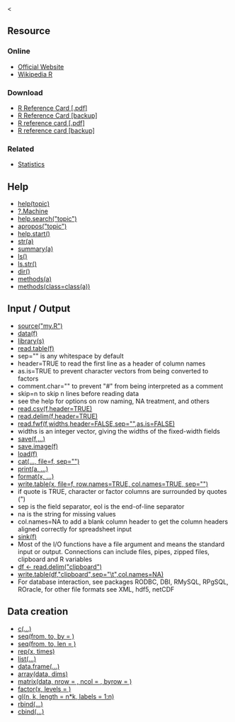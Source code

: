 &lt;

Resource
--------

### Online

-   [Official Website](http://www.r-project.org/)
-   [Wikipedia R](http://en.wikipedia.org/wiki/R_(programming_language))

### Download

-   [R Reference Card \[.pdf\]](http://cran.r-project.org/doc/contrib/Short-refcard.pdf)
-   [R Reference Card \[backup\]](static/cs/R-Short-refcard.pdf)
-   [R reference card \[.pdf\]](http://cran.r-project.org/doc/contrib/refcard.pdf)
-   [R reference card \[backup\]](static/cs/R-refcard.pdf)

### Related

-   [Statistics](statistics.html "Statistics Cheat Sheet")

Help
----

-   [help(topic)](http://stat.ethz.ch/R-manual/R-patched/library/utils/html/help.html "documentation on topic")
-   [?.Machine](http://stat.ethz.ch/R-manual/R-patched/library/base/html/zMachine.html "help about maximum values on your machine")
-   [help.search("topic")](http://stat.ethz.ch/R-manual/R-patched/library/utils/html/help.search.html "search the help system")
-   [apropos("topic")](http://stat.ethz.ch/R-manual/R-patched/library/utils/html/apropos.html "the names of all objects in the search list matching the regular expression 'topic'")
-   [help.start()](http://stat.ethz.ch/R-manual/R-patched/library/utils/html/help.start.html "start the HTML version of help")
-   [str(a)](http://stat.ethz.ch/R-manual/R-patched/library/utils/html/str.html "display the internal structure of an R object")
-   [summary(a)](http://stat.ethz.ch/R-manual/R-patched/library/base/html/summary.html "gives a 'summary' of a, usually a statistical summary but it is generic meaning it has different operations for different classes of a")
-   [ls()](http://stat.ethz.ch/R-manual/R-patched/library/base/html/ls.html "show objects in the search path; specify pat='pat' to search on a pattern")
-   [ls.str()](http://stat.ethz.ch/R-manual/R-patched/library/utils/html/ls_str.html "str() for each variable in the search path")
-   [dir()](http://stat.ethz.ch/R-manual/R-patched/library/base/html/list.files.html "show files in the current directory")
-   [methods(a)](http://stat.ethz.ch/R-manual/R-patched/library/methods/html/Methods.html "shows S3 methods of a")
-   [methods(class=class(a))](http://stat.ethz.ch/R-manual/R-patched/library/methods/html/Classes.html "lists all the methods to handle objects of class a")

Input / Output
--------------

-   [source("my.R")](http://stat.ethz.ch/R-manual/R-patched/library/base/html/source.html "includes and executes my.R in this place")
-   [data(f)](http://stat.ethz.ch/R-manual/R-patched/library/utils/html/data.html "loads specified data sets")
-   [library(s)](http://stat.ethz.ch/R-manual/R-devel/library/base/html/library.html "load add-on packages")
-   [read.table(f)](http://stat.ethz.ch/R-manual/R-patched/library/utils/html/read.table.html "reads a file in table format and creates a data frame from it")
-   sep="" is any whitespace by default
-   header=TRUE to read the first line as a header of column names
-   as.is=TRUE to prevent character vectors from being converted to factors
-   comment.char="" to prevent "\#" from being interpreted as a comment
-   skip=n to skip n lines before reading data
-   see the help for options on row naming, NA treatment, and others
-   [read.csv(f,header=TRUE)](http://stat.ethz.ch/R-manual/R-patched/library/utils/html/read.table.html "id. but with defaults set for reading comma-delimited files")
-   [read.delim(f,header=TRUE)](http://stat.ethz.ch/R-manual/R-patched/library/utils/html/read.table.html "id. but with defaults set for reading tab-delimited files")
-   [read.fwf(f,widths,header=FALSE,sep="",as.is=FALSE)](http://stat.ethz.ch/R-manual/R-patched/library/utils/html/read.table.html "read a table of f ixed width f ormatted data into a 'data.frame'")
-   widths is an integer vector, giving the widths of the fixed-width fields
-   [save(f,...)](http://stat.ethz.ch/R-manual/R-patched/library/base/html/save.html "saves the specified objects (...) in the XDR platform-independent binary format")
-   [save.image(f)](http://stat.ethz.ch/R-manual/R-patched/library/base/html/save.html "saves all objects")
-   [load(f)](http://stat.ethz.ch/R-manual/R-patched/library/base/html/load.html "load the datasets written with save")
-   [cat(..., file=f, sep="")](http://stat.ethz.ch/R-manual/R-patched/library/base/html/cat.html "prints the arguments after coercing to character; sep is the character separator between arguments")
-   [print(a, ...)](http://stat.ethz.ch/R-manual/R-patched/library/base/html/print.html "prints its arguments; generic, meaning it can have different methods for different objects")
-   [format(x, ...)](http://stat.ethz.ch/R-manual/R-patched/library/base/html/format.info.html "format an R object for pretty printing")
-   [write.table(x, file=f, row.names=TRUE, col.names=TRUE, sep="")](http://stat.ethz.ch/R-manual/R-patched/library/utils/html/write.table.html "prints x after converting to a data frame")
-   if quote is TRUE, character or factor columns are surrounded by quotes (")
-   sep is the field separator, eol is the end-of-line separator
-   na is the string for missing values
-   col.names=NA to add a blank column header to get the column headers aligned correctly for spreadsheet input
-   [sink(f)](http://stat.ethz.ch/R-manual/R-patched/library/base/html/sink.html "output to f, until sink()")
-   Most of the I/O functions have a file argument and means the standard input or output. Connections can include files, pipes, zipped files, clipboard and R variables
-   [df &lt;- read.delim("clipboard")](http://stat.ethz.ch/R-manual/R-patched/library/utils/html/read.table.html "read tables with office applications on windows via clipboard")
-   [write.table(df,"clipboard",sep="\\t",col.names=NA)](http://stat.ethz.ch/R-manual/R-patched/library/utils/html/write.table.html "write tables with office applications on windows via clipboard")
-   For database interaction, see packages RODBC, DBI, RMySQL, RPgSQL, ROracle, for other file formats see XML, hdf5, netCDF

Data creation
-------------

-   [с(...)](http://stat.ethz.ch/R-manual/R-patched/library/base/html/c.html "generic function to combine arguments with the default forming a vector; with recursive=TRUE descends through lists combining all elements into one vector")
-   [seq(from, to, by = )](http://stat.ethz.ch/R-manual/R-patched/library/base/html/seq.html "generates a sequence by= speciﬁes increment")
-   [seq(from, to, len = )](http://stat.ethz.ch/R-manual/R-patched/library/base/html/seq.html "generates a sequence length=speciﬁes desired length")
-   [rep(x, times)](http://stat.ethz.ch/R-manual/R-patched/library/base/html/rep.html "replicate x times; use each= to repeat “each” element of x each times; rep(c(1,2,3),2) is 1 2 3 1 2 3; rep(c(1,2,3),each=2) is 1 1 2 2 3 3")
-   [list(...)](http://stat.ethz.ch/R-manual/R-patched/library/base/html/list.html "create a list of the named or unnamed arguments; list(a=c(1,2),b=")
-   [data.frame(...)](http://stat.ethz.ch/R-manual/R-patched/library/base/html/data.frame.html "create a data frame of the named or unnamed arguments; data.frame(v=1:4,ch=c(")
-   [array(data, dims)](http://stat.ethz.ch/R-manual/R-patched/library/base/html/array.html "array with data x; specify dimensions like dim=c(3,4,2); elements of x recycle if x is not long enough")
-   [matrix(data, nrow = , ncol = , byrow = )](http://stat.ethz.ch/R-manual/R-patched/library/base/html/matrix.html "matrix; elements of x recycle")
-   [factor(x, levels = )](http://stat.ethz.ch/R-manual/R-patched/library/base/html/factor.html "encodes a vector x as a factor")
-   [gl(n, k, length = n\*k, labels = 1:n)](http://stat.ethz.ch/R-manual/R-patched/library/base/html/gl.html "generate levels (factors) by specifying the pattern of their levels; k is the number of levels, and n is the number of replications")
-   [rbind(...)](http://stat.ethz.ch/R-manual/R-patched/library/base/html/cbind.html "combine arguments by rows for matrices, data frames, and others")
-   [cbind(...)](http://stat.ethz.ch/R-manual/R-patched/library/base/html/cbind.html "combine arguments by columns for matrices, data frames, and others")
